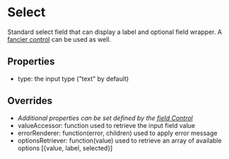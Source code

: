 Select
======

Standard select field that can display a label and optional field wrapper.
A [fancier control](./Dropdown.md) can be used as well.

Properties
----------
- type: the input type ("text" by default)

Overrides
---------
- *Additional properties can be set defined by the [field Control](../form/Control.md)*
- valueAccessor: function used to retrieve the input field value
- errorRenderer: function(error, children) used to apply error message
- optionsRetriever: function(value) used to retrieve an array of available options [{value, label, selected}]